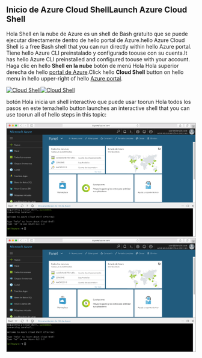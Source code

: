 
## <a name="launch-azure-cloud-shell"></a><span data-ttu-id="00c1d-101">Inicio de Azure Cloud Shell</span><span class="sxs-lookup"><span data-stu-id="00c1d-101">Launch Azure Cloud Shell</span></span>

<span data-ttu-id="00c1d-102">Hola Shell en la nube de Azure es un shell de Bash gratuito que se puede ejecutar directamente dentro de hello portal de Azure.</span><span class="sxs-lookup"><span data-stu-id="00c1d-102">hello Azure Cloud Shell is a free Bash shell that you can run directly within hello Azure portal.</span></span> <span data-ttu-id="00c1d-103">Tiene hello Azure CLI preinstalado y configurado toouse con su cuenta.</span><span class="sxs-lookup"><span data-stu-id="00c1d-103">It has hello Azure CLI preinstalled and configured toouse with your account.</span></span> <span data-ttu-id="00c1d-104">Haga clic en hello **Shell en la nube** botón de menú Hola Hola superior derecha de hello [portal de Azure](https://portal.azure.com).</span><span class="sxs-lookup"><span data-stu-id="00c1d-104">Click hello **Cloud Shell** button on hello menu in hello upper-right of hello [Azure portal](https://portal.azure.com).</span></span>

<span data-ttu-id="00c1d-105">[![Cloud Shell](./media/cloud-shell-try-it/cloud-shell-menu.png)](https://portal.azure.com)</span><span class="sxs-lookup"><span data-stu-id="00c1d-105">[![Cloud Shell](./media/cloud-shell-try-it/cloud-shell-menu.png)](https://portal.azure.com)</span></span>

<span data-ttu-id="00c1d-106">botón Hola inicia un shell interactivo que puede usar toorun Hola todos los pasos en este tema:</span><span class="sxs-lookup"><span data-stu-id="00c1d-106">hello button launches an interactive shell that you can use toorun all of hello steps in this topic:</span></span>

<span data-ttu-id="00c1d-107">[![Ventana de Shell en la nube de captura de pantalla que muestra hello en el portal de Hola](./media/cloud-shell-try-it/cloud-shell-safari.png)](https://portal.azure.com)</span><span class="sxs-lookup"><span data-stu-id="00c1d-107">[![Screenshot showing hello Cloud Shell window in hello portal](./media/cloud-shell-try-it/cloud-shell-safari.png)](https://portal.azure.com)</span></span>











